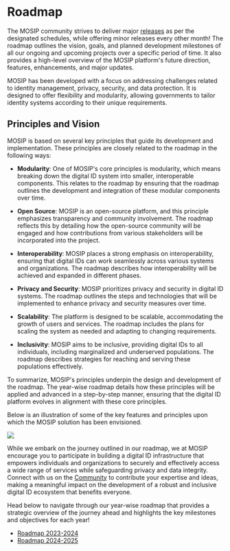# Roadmap

The MOSIP community strives to deliver major [releases](https://docs.mosip.io/1.2.0/releases) as per the designated schedules, while offering minor releases every other month! The roadmap outlines the vision, goals, and planned development milestones of all our ongoing and upcoming projects over a specific period of time.  It also provides a high-level overview of the MOSIP platform's future direction, features, enhancements, and major updates.

MOSIP has been developed with a focus on addressing challenges related to identity management, privacy, security, and data protection. It is designed to offer flexibility and modularity, allowing governments to tailor identity systems according to their unique requirements.

## Principles and Vision

MOSIP is based on several key principles that guide its development and implementation. These principles are closely related to the roadmap in the following ways: 

* **Modularity**: One of MOSIP's core principles is modularity, which means breaking down the digital ID system into smaller, interoperable components. This relates to the roadmap by ensuring that the roadmap outlines the development and integration of these modular components over time.

* **Open Source**: MOSIP is an open-source platform, and this principle emphasizes transparency and community involvement. The roadmap reflects this by detailing how the open-source community will be engaged and how contributions from various stakeholders will be incorporated into the project.

* **Interoperability**: MOSIP places a strong emphasis on interoperability, ensuring that digital IDs can work seamlessly across various systems and organizations. The roadmap describes how interoperability will be achieved and expanded in different phases.

* **Privacy and Security**: MOSIP prioritizes privacy and security in digital ID systems. The roadmap outlines the steps and technologies that will be implemented to enhance privacy and security measures over time.

* **Scalability**: The platform is designed to be scalable, accommodating the growth of users and services. The roadmap includes the plans for scaling the system as needed and adapting to changing requirements.

* **Inclusivity**: MOSIP aims to be inclusive, providing digital IDs to all individuals, including marginalized and underserved populations. The roadmap describes strategies for reaching and serving these populations effectively.

To summarize, MOSIP's principles underpin the design and development of the roadmap. The year-wise roadmap details how these principles will be applied and advanced in a step-by-step manner, ensuring that the digital ID platform evolves in alignment with these core principles.

Below is an illustration of some of the key features and principles upon which the MOSIP solution has been envisioned.

![](\_images/roadmap-img2.png)

While we embark on the journey outlined in our roadmap, we at MOSIP encourage you to participate in building a digital ID infrastructure that empowers individuals and organizations to securely and effectively access a wide range of services while safeguarding privacy and data integrity. Connect with us on the [Community](https://community.mosip.io/) to contribute your expertise and ideas, making a meaningful impact on the development of a robust and inclusive digital ID ecosystem that benefits everyone.

Head below to navigate through our year-wise roadmap that provides a strategic overview of the journey ahead and highlights the key milestones and objectives for each year!

* [Roadmap 2023-2024](roadmap-2023-2024.md)
* [Roadmap 2024-2025](roadmap-2024-2025.md)










